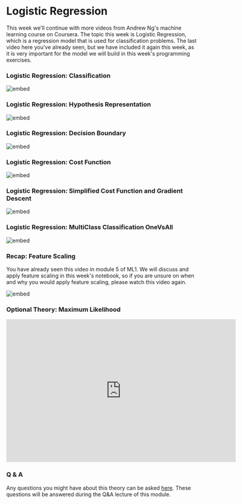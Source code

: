 # Logistic Regression

This week we'll continue with more videos from Andrew Ng's machine learning
course on Coursera. The topic this week is Logistic Regression, which is a
regression model that is used for classification problems. The last video here
you've already seen, but we have included it again this week, as it is very
important for the model we will build in this week's programming exercises.

### Logistic Regression: Classification

![embed](https://youtube.com/embed/-la3q9d7AKQ)

### Logistic Regression: Hypothesis Representation

![embed](https://youtube.com/embed/t1IT5hZfS48)

### Logistic Regression: Decision Boundary

![embed](https://youtube.com/embed/F_VG4LNjZZw)

### Logistic Regression: Cost Function

![embed](https://youtube.com/embed/HIQlmHxI6-0)

### Logistic Regression: Simplified Cost Function and Gradient Descent

![embed](https://youtube.com/embed/TTdcc21Ko9A)

### Logistic Regression: MultiClass Classification OneVsAll

![embed](https://youtube.com/embed/-EIfb6vFJzc)

### Recap: Feature Scaling

You have already seen this video in module 5 of ML1. We will discuss and apply
feature scaling in this week's notebook, so if you are unsure on when and why
you would apply feature scaling, please watch this video again.

![embed](https://youtube.com/embed/r5E2X1JdHAU)

### Optional Theory: Maximum Likelihood

<iframe id="kaltura_player" src="https://api.eu.kaltura.com/p/120/sp/12000/embedIframeJs/uiconf_id/23449960/partner_id/120?iframeembed=true&playerId=kaltura_player&entry_id=0_sii6dddk&flashvars[streamerType]=auto&amp;flashvars[localizationCode]=en_US&amp;flashvars[leadWithHTML5]=true&amp;flashvars[sideBarContainer.plugin]=true&amp;flashvars[sideBarContainer.position]=left&amp;flashvars[sideBarContainer.clickToClose]=true&amp;flashvars[chapters.plugin]=true&amp;flashvars[chapters.layout]=vertical&amp;flashvars[chapters.thumbnailRotator]=false&amp;flashvars[streamSelector.plugin]=true&amp;flashvars[EmbedPlayer.SpinnerTarget]=videoHolder&amp;flashvars[dualScreen.plugin]=true&amp;flashvars[hotspots.plugin]=1&amp;flashvars[Kaltura.addCrossoriginToIframe]=true&amp;&wid=0_b7j9d2rm" width="608" height="378" allowfullscreen webkitallowfullscreen mozAllowFullScreen allow="autoplay *; fullscreen *; encrypted-media *" sandbox="allow-downloads allow-forms allow-same-origin allow-scripts allow-top-navigation allow-pointer-lock allow-popups allow-modals allow-orientation-lock allow-popups-to-escape-sandbox allow-presentation allow-top-navigation-by-user-activation" frameborder="0" title="Minor AI Maximum Likelihood"></iframe>

### Q & A

Any questions you might have about this theory can be asked 
[here](https://forms.office.com/Pages/ResponsePage.aspx?id=zcrxoIxhA0S5RXb7PWh05ZTDc7biyulCvpu4U-tarWtUMlZYQUlYMFVMREdWRVVPWTNITlIxQlFUTC4u).
These questions will be answered during the Q&A lecture of this module.

